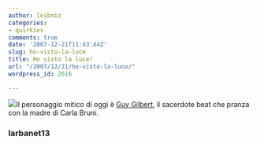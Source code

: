 ```yaml
---
author: leibniz
categories:
- quirkies
comments: true
date: '2007-12-21T11:43:44Z'
slug: ho-visto-la-luce
title: Ho visto la luce!
url: "/2007/12/21/ho-visto-la-luce/"
wordpress_id: 2616

---
```

![](http://limelight-530.static.dailymotion.com/dyn/preview/160x120/2948530.jpg)Il personaggio mitico di oggi è [Guy Gilbert](http://jean-yves.larbanet13.club.fr/index.htm), il sacerdote beat che pranza con la madre di Carla Bruni.


### larbanet13
